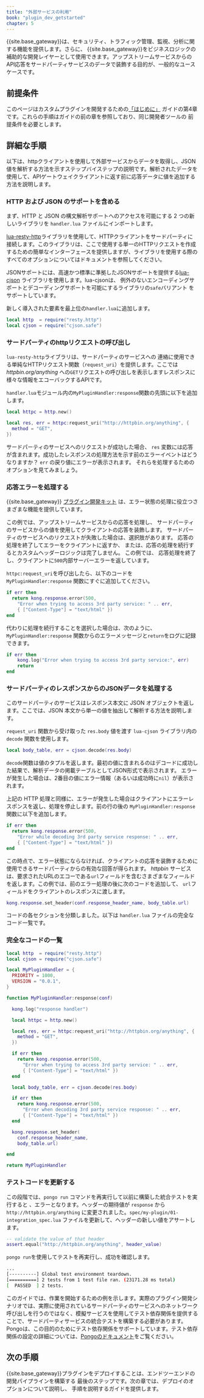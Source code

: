 ```yaml
---
title: "外部サービスの利用"
book: "plugin_dev_getstarted"
chapter: 5
---
```


{{site.base_gateway}}は、セキュリティ、トラフィック管理、監視、分析に関する機能を提供します。さらに、 {{site.base_gateway}}をビジネスロジックの補助的な開発レイヤーとして使用できます。アップストリームサービスからのAPI応答をサードパーティサービスのデータで装飾する目的が、一般的なユースケースです。

前提条件
----

このページはカスタムプラグインを開発するための[「はじめに」](/gateway/{{page.release}}/plugin-development/get-started/index)
ガイドの第4章です。これらの手順はガイドの前の章を参照しており、同じ開発者ツールの
前提条件を必要とします。

詳細な手順
-----

以下は、httpクライアントを使用して外部サービスからデータを取得し、JSON値を解析する方法を示すステップバイステップの説明です。解析されたデータを使用して、APIゲートウェイクライアントに返す前に応答データに値を追加する方法を説明します。

### HTTP および JSON のサポートを含める

まず、HTTP と JSON の構文解析サポートへのアクセスを可能にする 2 つの新しいライブラリを `handler.lua` 
ファイルにインポートします。

[lua\-resty\-http](https://github.com/ledgetech/lua-resty-http)ライブラリを使用して、HTTPクライアントをサードパーティに接続します。このライブラリは、ここで使用する単一のHTTPリクエストを作成するための簡単なインターフェースを提供しますが、ライブラリを使用する際のすべてのオプションについてはドキュメントを参照してください。

JSONサポートには、高速かつ標準に準拠したJSONサポートを提供する[lua\-cjson](https://github.com/mpx/lua-cjson)
ライブラリを使用します。lua\-cjsonは、
例外のないエンコーディングサポートとデコーディングサポートを可能にするライブラリの`safe`バリアント
をサポートしています。

新しく導入された要素を最上位の`handler.lua`に追加します。

```lua
local http  = require("resty.http")
local cjson = require("cjson.safe")
```

### サードパーティのhttpリクエストの呼び出し

`lua-resty-http`ライブラリは、サードパーティのサービスへの
連絡に使用できる単純なHTTPリクエスト関数（`request_uri`）を提供します。ここでは
*httpbin.org/anything* への`GET`リクエストの呼び出しを表示しますレスポンスに
様々な情報をエコーバックするAPIです。

`handler.lua`モジュール内の`MyPluginHandler:response`関数の先頭に以下を追加します。

```lua
local httpc = http.new()

local res, err = httpc:request_uri("http://httpbin.org/anything", {
  method = "GET",
})
```

サードパーティのサービスへのリクエストが成功した場合、 `res`
変数には応答が含まれます。成功したレスポンスの処理方法を示す前のエラーイベントはどうなりますか？
`err` の戻り値にエラーが表示されます。
それらを処理するためのオプションを見てみましょう。

### 応答エラーを処理する

{{site.base_gateway}}
[プラグイン開発キット](/gateway/{{page.release}}/plugin-development/pdk/)
は、エラー状態の処理に役立つさまざまな機能を提供しています。

この例では、アップストリームサービスからの応答を処理し、
サードパーティのサービスからの値を使用してクライアントの応答を装飾します。
サードパーティのサービスへのリクエストが失敗した場合は、選択肢があります。
応答の処理を終了してエラーをクライアントに返すか、
または、応答の処理を続行するとカスタムヘッダーロジックは完了しません。
この例では、
応答処理を終了し、クライアントに`500`内部サーバーエラーを返しています。

`httpc:request_uri`を呼び出したら、以下のコードを `MyPluginHandler:response` 関数にすぐに追加してください。

```lua
if err then
  return kong.response.error(500,
    "Error when trying to access 3rd party service: " .. err,
    { ["Content-Type"] = "text/html" })
end
```

代わりに処理を続行することを選択した場合は、次のように、`MyPluginHandler:response` 関数からのエラーメッセージと`return`をログに記録できます。

```lua
if err then
    kong.log("Error when trying to access 3rd party service:", err)
    return
end
```

### サードパーティのレスポンスからのJSONデータを処理する

このサードパーティのサービスはレスポンス本文に JSON オブジェクトを返します。ここでは、JSON 本文から単一の値を抽出して解析する方法を説明します。

`request_uri` 関数から受け取った `res.body` 値を渡す `lua-cjson` ライブラリ内の `decode` 関数を使用します。

```lua
local body_table, err = cjson.decode(res.body)
```

`decode`関数は値のタプルを返します。最初の値に含まれるのはデコードに成功した結果で、解析データの掲載テーブルとしてJSON形式で表示されます。
エラーが発生した場合は、2番目の値にエラー情報（あるいは成功時に`nil`）が表示されます。

上記の HTTP 処理と同様に、エラーが発生した場合はクライアントにエラーレスポンスを返し、処理を停止します。前の行の後の `MyPluginHandler:response` 関数に以下を追加します。

```lua
if err then
  return kong.response.error(500,
    "Error while decoding 3rd party service response: " .. err,
    { ["Content-Type"] = "text/html" })
end
```

この時点で、エラー状態にならなければ、クライアントの応答を装飾するために使用できるサードパーティからの有効な回答が得られます。 *httpbin* サービスは、要求されたURLのエコーである`url`フィールドを含むさまざまなフィールドを返します。この例では、前のエラー処理の後に次のコードを追加して、 `url`フィールドをクライアントのレスポンスに渡します。

```lua
kong.response.set_header(conf.response_header_name, body_table.url)
```

コードの各セクションを分類しました。以下は `handler.lua` ファイルの完全なコード一覧です。

### 完全なコードの一覧

```lua
local http  = require("resty.http")
local cjson = require("cjson.safe")

local MyPluginHandler = {
  PRIORITY = 1000,
  VERSION = "0.0.1",
}

function MyPluginHandler:response(conf)

  kong.log("response handler")

  local httpc = http.new()

  local res, err = httpc:request_uri("http://httpbin.org/anything", {
    method = "GET",
  })

  if err then
    return kong.response.error(500,
      "Error when trying to access 3rd party service: " .. err,
      { ["Content-Type"] = "text/html" })
  end

  local body_table, err = cjson.decode(res.body)

  if err then
    return kong.response.error(500,
      "Error when decoding 3rd party service response: " .. err,
      { ["Content-Type"] = "text/html" })
  end

  kong.response.set_header(
    conf.response_header_name,
    body_table.url)

end

return MyPluginHandler
```

### テストコードを更新する

この段階では、`pongo run` コマンドを再実行して以前に構築した統合テストを実行すると
、エラーとなります。ヘッダーの期待値が `response` から `http://httpbin.org/anything` に変更されました。`spec/my-plugin/01-integration_spec.lua` ファイルを更新して、ヘッダーの新しい値をアサートします。

```lua
-- validate the value of that header
assert.equal("http://httpbin.org/anything", header_value)
```

`pongo run`を使用してテストを再実行し、成功を確認します。

```sh
...
[----------] Global test environment teardown.
[==========] 2 tests from 1 test file ran. (23171.28 ms total)
[  PASSED  ] 2 tests.
```

このガイドでは、作業を開始するための例を示します。実際のプラグイン開発シナリオでは、実際に使用されているサードパーティのサービスへのネットワーク呼び出しを行うのではなく、模擬サービスを使用してテスト依存関係を提供することで、サードパーティサービスの統合テストを構築する必要があります。Pongoは、この目的のためにテスト依存関係をサポートしています。テスト依存関係の設定の詳細については、[Pongoのドキュメント](https://github.com/Kong/kong-pongo?tab=readme-ov-file#test-dependencies)をご覧ください。

次の手順
----

{{site.base_gateway}}プラグインをデプロイすることは、エンドツーエンドの開発パイプラインを構築する
最後のステップです。次の章では、デプロイのオプションについて説明し、
手順を説明するガイドを提供します。

